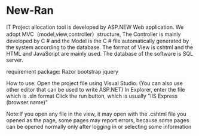 # New-Ran
IT Project allocation tool is developed by ASP.NEW Web application. We adopt MVC（model,view,controller）structure, 
The Controller is mainly developed by C # and the Model is the C # file automatically generated by the system according to the database. 
The format of View is cshtml and the HTML and JavaScript are mainly used. 
The database of the software is SQL server.

requirement package:
Razor
bootstrap
jquery

How to use:
Open the project file using Visual Studio. (You can also use other editor that can be used to write ASP.NET)
In Explorer, enter the file which is .sln format
Click the run button, which is usually "IIS Express (browser name)"


Note:If you open any file in the view, 
it may open with the .cshtml file you opened as the page, 
some pages may report errors,
because some pages can be opened normally only after logging in or selecting some information
